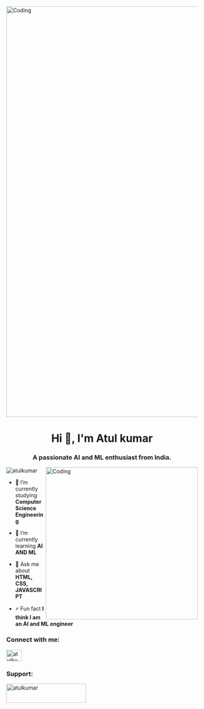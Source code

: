 <img aligh="center" alt="Coding" width="1080" src="https://previews.123rf.com/images/karpenkoilia/karpenkoilia1806/karpenkoilia180600011/102988806-vector-line-web-concept-for-programming-linear-web-banner-for-coding-.jpg" >

<h1 align="center">Hi 👋, I'm Atul kumar</h1>
<h3 align="center">A passionate AI and ML enthusiast from India.</h3>

<img align="right" alt="Coding" width="400" src="https://cdn.dribbble.com/users/1162077/screenshots/3848914/programmer.gif">

<p align="left"> <img src="https://komarev.com/ghpvc/?username=atulkumar&label=Profile%20views&color=0e75b6&style=flat" alt="atulkumar" /> </p>

- 🔭 I’m currently studying **Computer Science Engineering**

- 🌱 I’m currently learning **AI AND ML**

- 💬 Ask me about **HTML, CSS, JAVASCRIPT**

- ⚡ Fun fact **I think I am an AI and ML engineer**

<h3 align="left">Connect with me:</h3>
<p align="left">
<a href="https://www.linkedin.com/in/atul-kumar-647a72200/" target="blank"><img align="center" src="https://raw.githubusercontent.com/rahuldkjain/github-profile-readme-generator/master/src/images/icons/Social/linked-in-alt.svg" alt="atulkumar" height="30" width="40" /></a>
</p>

<h3 align="left">Support:</h3>
<p><a href="https://www.buymeacoffee.com/alkp245X"> <img align="left" src="https://cdn.buymeacoffee.com/buttons/v2/default-yellow.png" height="50" width="210" alt="atulkumar" /></a></p><br><br><br>

